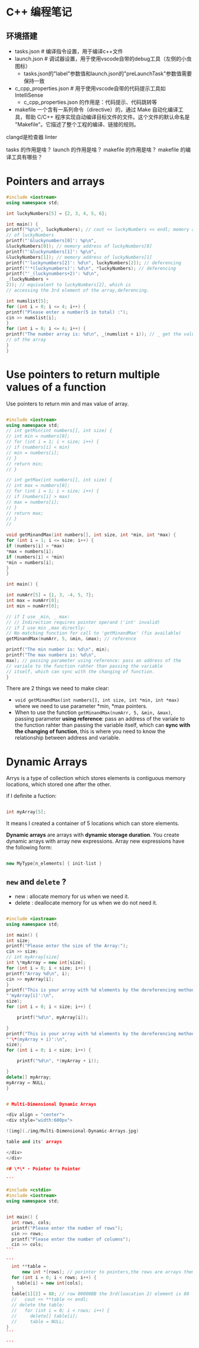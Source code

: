 # C++ 编程笔记 

## 环境搭建

















- tasks.json # 编译指令设置，用于编译c++文件
- launch.json # 调试器设置，用于使用vscode自带的debug工具（左侧的小虫图标）
  - tasks.json的"label"参数值和launch.json的"preLaunchTask"参数值需要保持一致
- c_cpp_properties.json # 用于使用vscode自带的代码提示工具如 IntelliSense
  - c_cpp_properties.json 的作用是：代码提示、代码跳转等
- makefile 一个含有一系列命令（directive）的，通过 Make 自动化编译工具，帮助 C/C++ 程序实现自动编译目标文件的文件。这个文件的默认命名是 "Makefile"。它描述了整个工程的编译、链接的规则。

clangd是检查器 
linter










tasks 的作用是啥？
launch 的作用是啥？
makefile 的作用是啥？
makefile 的编译工具有哪些？

# Pointers and arrays

```c++
#include <iostream>
using namespace std;

int luckyNumbers[5] = {2, 3, 4, 5, 6};

int main() {
printf("%p\n", luckyNumbers); // cout << luckyNumbers << endl; memory addres
// of luckyNumbers
printf("'&luckynumbers[0]': %p\n",
&luckyNumbers[0]); // memory address of luckyNumbers[0]
printf("'&luckynumbers[1]': %p\n",
&luckyNumbers[1]); // memory address of luckyNumbers[1]
printf("'luckynumbers[2]': %d\n", luckyNumbers[2]); // deferencing
printf("'*(luckynumbers)': %d\n", *luckyNumbers); // deferencing
printf("'_(luckynumbers+2)': %d\n",
_(luckyNumbers +
2)); // equivalent to luckyNumbers[2], which is
// accessing the 3rd element of the array,deferencing.

int numslist[5];
for (int i = 0; i <= 4; i++) {
printf("Please enter a number(5 in total) :");
cin >> numslist[i];
}
for (int i = 0; i <= 4; i++) {
printf("The number array is: %d\n", _(numslist + i)); // _ get the value
// of the array
}
}

```

# Use pointers to return multiple values of a function

Use pointers to return min and max value of array.

```c++

#include <iostream>
using namespace std;
// int getMin(int numbers[], int size) {
// int min = numbers[0];
// for (int i = 1; i < size; i++) {
// if (numbers[i] < min)
// min = numbers[i];
// }
// return min;
// }

// int getMax(int numbers[], int size) {
// int max = numbers[0];
// for (int i = 1; i < size; i++) {
// if (numbers[i] > max)
// max = numbers[i];
// }
// return max;
// }
//

void getMinandMax(int numbers[], int size, int *min, int *max) {
for (int i = 1; i <= size; i++) {
if (numbers[i] > *max)
*max = numbers[i];
if (numbers[i] < *min)
*min = numbers[i];
}
}

int main() {

int numArr[5] = {1, 3, -4, 5, 7};
int max = numArr[0];
int min = numArr[0];

// if I use _min, _ max:
// // Indirection requires pointer operand ('int' invalid)
// if I use min ,max directly:
// No matching function for call to 'getMinandMax' (fix available)
getMinandMax(numArr, 5, &min, &max); // reference

printf("The min number is: %d\n", min);
printf("The max numbers is: %d\n",
max); // passing parameter using reference: pass an address of the
// variale to the function rahter than passing the variable
// itself, which can sync with the changing of function.
}

```

There are 2 things we need to make clear:

- `void getMinandMax(int numbers[], int size, int *min, int *max)` where we need to use parameter *min, *max pointers.
- When to use the function `getMinandMax(numArr, 5, &min, &max)`, passing parameter **using reference**: pass an address of the variale to the function rahter than passing the variable itself, which can **sync with the changing of function**, this is where you need to know the relationship between address and variable.

# Dynamic Arrays

Arrys is a type of collection which stores elements is contiguous memory locations, which stored one after the other.

if I definite a fuction:

```c++

int myArray[5];

```

It means I created a container of 5 locations which can store elements.

**Dynamic arrays** are arrays with **dynamic storage duration**. You create dynamic arrays with array new expressions. Array new expressions have the following form:

```c++

new MyType[n_elements] { init-list }

```

## `new` and `delete` ?

- new : allocate memory for us when we need it.
- delete : deallocate memory for us when we do not need it.

````cpp

#include <iostream>
using namespace std;

int main() {
int size;
printf("Please enter the size of the Array:");
cin >> size;
// int myArray[size]
int \*myArray = new int[size];
for (int i = 0; i < size; i++) {
printf("Array %d\n", i);
cin >> myArray[i];
}
printf("This is your array with %d elements by the dereferencing method "
"'myArray[i]':\n",
size);
for (int i = 0; i < size; i++) {

    printf("%d\n", myArray[i]);

}
printf("This is your array with %d elements by the dereferencing method "
"'\*(myArray + i)':\n",
size);
for (int i = 0; i < size; i++) {

    printf("%d\n", *(myArray + i));

}
delete[] myArray;
myArray = NULL;
}


# Multi-Dimensional Dynamic Arrays

<div align = "center">
<div style="width:600px">

![img](./img/Multi-Dimensional-Dynamic-Arrays.jpg)

table and its' arrays

</div>
</div>

## \*\* - Pointer to Pointer

```

#include <cstdio>
#include <iostream>
using namespace std;


int main() {
  int rows, cols;
  printf("Please enter the number of rows");
  cin >> rows;
  printf("Please enter the number of columns");
  cin >> cols;
```

```
  int **table =
      new int *[rows]; // porinter to pointers,the rows are arrays themselvs.
  for (int i = 0; i < rows; i++) {
    table[i] = new int[cols];
  }
  table[1][2] = 88; // row 00000BB the 3rd(loacation 2) element is 88
  //   cout << **table << endl;
  // delete the table:
  //   for (int i = 0; i < rows; i++) {
  //     delete[] table[i];
  //     table = NULL;
}
```

```

